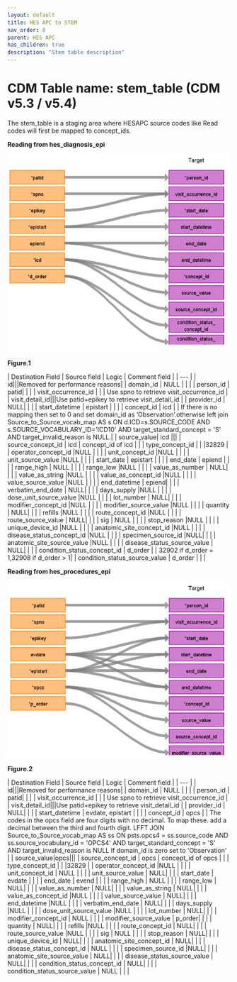 ```yaml
---
layout: default
title: HES APC to STEM
nav_order: 8
parent: HES APC
has_children: true
description: "Stem table description"
---
```


# CDM Table name: stem_table (CDM v5.3 / v5.4)

The stem_table is a staging area where HESAPC source codes like Read codes will first be mapped to concept_ids.

**Reading from hes_diagnosis_epi**

![](../images/image7.png)

**Figure.1**

| Destination Field | Source field | Logic | Comment field |
| --- | 
| id|||Removed for performance reasons|
| domain_id | NULL | | |
| person_id | patid| | |
| visit_occurrence_id | | | Use spno to retrieve visit_occurrence_id |
| visit_detail_id|||Use patid+epikey to retrieve visit_detail_id |
| provider_id | NULL| | |
| start_datetime | epistart | | |
| concept_id | icd | | If there is no mapping then set to 0 and set domain_id as ‘Observation’.otherwise left join Source_to_Source_vocab_map AS s ON d.ICD=s.SOURCE_CODE AND s.SOURCE_VOCABULARY_ID='ICD10' AND target_standard_concept = 'S' AND target_invalid_reason is NULL.|
| source_value| icd |||
| source_concept_id | icd | concept_id of icd | |
| type_concept_id |  | |32829 |
| operator_concept_id |NULL | | |
| unit_concept_id |NULL  | | |
| unit_source_value |NULL | | |
| start_date | epistart | | |
| end_date | epiend | | |
| range_high | NULL | | |
| range_low |NULL | | |
| value_as_number | NULL| | |
| value_as_string |NULL | | |
| value_as_concept_id |NULL | | |
| value_source_value |NULL | | |
| end_datetime | epiend| | |
| verbatim_end_date | NULL| | | 
| days_supply |NULL | | |
| dose_unit_source_value |NULL | | |
| lot_number | NULL| | |
| modifier_concept_id |NULL  | | |
| modifier_source_value |NULL | | |
| quantity | NULL| | |
| refills |NULL | | |
| route_concept_id |NULL | | |
| route_source_value | NULL| | |
| sig | NULL | | |
| stop_reason |NULL | | |
| unique_device_id |NULL | | |
| anatomic_site_concept_id |NULL | | |
| disease_status_concept_id |NULL  | | |
| specimen_source_id |NULL| | |
| anatomic_site_source_value |NULL | | |
| disease_status_source_value | NULL| | |
| condition_status_concept_id | d_order | | 32902 if d_order = 1,32908 if d_order > 1|
| condition_status_source_value | d_order | | | 

**Reading from hes_procedures_epi**

![](../images/image8.png)

**Figure.2**

| Destination Field | Source field | Logic | Comment field |
| --- | 
| id|||Removed for performance reasons|
| domain_id | NULL | | |
| person_id | patid| | |
| visit_occurrence_id | | | Use spno to retrieve visit_occurrence_id |
| visit_detail_id|||Use patid+epikey to retrieve visit_detail_id |
| provider_id | NULL| | |
| start_datetime | evdate, epistart | | |
| concept_id | opcs | | The codes in the opcs field are four digits with no decimal. To map these. add a decimal between the third and fourth digit.  LFFT JOIN Source_to_Source_vocab_map AS ss  ON psts.opcs4 = ss.source_code AND ss.source_vocabulary_id = 'OPCS4'  AND target_standard_concept = 'S' AND target_invalid_reason is NULL If domain_id is zero set to 'Observation' |
| source_value|opcs|||
| source_concept_id | opcs | concept_id of opcs | |
| type_concept_id |  | |32829 |
| operator_concept_id |NULL | | |
| unit_concept_id | NULL | | |
| unit_source_value | NULL| | |
| start_date | evdate | | |
| end_date | evend | | |
| range_high | NULL | | |
| range_low | NULL| | |
| value_as_number | NULL| | |
| value_as_string | NULL| | |
| value_as_concept_id |NULL | | |
| value_source_value | NULL| | |
| end_datetime |NULL | | |
| verbatim_end_date | NULL| | | 
| days_supply |NULL | | |
| dose_unit_source_value |NULL | | |
| lot_number | NULL| | |
| modifier_concept_id | NULL | | |
| modifier_source_value | p_order| | |
| quantity | NULL| | |
| refills |NULL | | |
| route_concept_id | NULL| | |
| route_source_value |NULL | | |
| sig | NULL | | |
| stop_reason | NULL| | |
| unique_device_id | NULL| | |
| anatomic_site_concept_id | NULL| | |
| disease_status_concept_id | NULL | | |
| specimen_source_id |NULL| | |
| anatomic_site_source_value | NULL| | |
| disease_status_source_value | NULL| | |
| condition_status_concept_id | NULL| | |
| condition_status_source_value | NULL | | |

